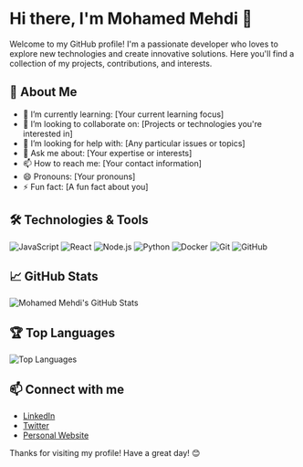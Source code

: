 # Hi there, I'm Mohamed Mehdi 👋

Welcome to my GitHub profile! I'm a passionate developer who loves to explore new technologies and create innovative solutions. Here you'll find a collection of my projects, contributions, and interests.

## 🚀 About Me

- 🌱 I’m currently learning: [Your current learning focus]
- 👯 I’m looking to collaborate on: [Projects or technologies you're interested in]
- 🤔 I’m looking for help with: [Any particular issues or topics]
- 💬 Ask me about: [Your expertise or interests]
- 📫 How to reach me: [Your contact information]
- 😄 Pronouns: [Your pronouns]
- ⚡ Fun fact: [A fun fact about you]

## 🛠️ Technologies & Tools

![JavaScript](https://img.shields.io/badge/-JavaScript-F7DF1E?style=flat&logo=javascript&logoColor=black)
![React](https://img.shields.io/badge/-React-61DAFB?style=flat&logo=react&logoColor=white)
![Node.js](https://img.shields.io/badge/-Node.js-339933?style=flat&logo=node.js&logoColor=white)
![Python](https://img.shields.io/badge/-Python-3776AB?style=flat&logo=python&logoColor=white)
![Docker](https://img.shields.io/badge/-Docker-2496ED?style=flat&logo=docker&logoColor=white)
![Git](https://img.shields.io/badge/-Git-F05032?style=flat&logo=git&logoColor=white)
![GitHub](https://img.shields.io/badge/-GitHub-181717?style=flat&logo=github&logoColor=white)

## 📈 GitHub Stats

![Mohamed Mehdi's GitHub Stats](https://github-readme-stats.vercel.app/api?username=mohamedmehdib&show_icons=true&theme=radical)

## 🏆 Top Languages

![Top Languages](https://github-readme-stats.vercel.app/api/top-langs/?username=mohamedmehdib&layout=compact&theme=radical)

## 📫 Connect with me

- [LinkedIn](https://www.linkedin.com/in/mohamedmehdib/)
- [Twitter](https://twitter.com/mohamedmehdib)
- [Personal Website](https://www.mohamedmehdi.me)

Thanks for visiting my profile! Have a great day! 😊
